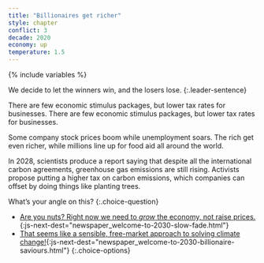```yaml
---
title: "Billionaires get richer"
style: chapter
conflict: 3
decade: 2020
economy: up
temperature: 1.5
---
```


{% include variables %}


We decide to let the winners win, and the losers lose.
{:.leader-sentence}

There are few economic stimulus packages, but lower tax rates for businesses. There are few economic stimulus packages, but lower tax rates for businesses.

Some company stock prices boom while unemployment soars. The rich get even richer, while millions line up for food aid all around the world.

In 2028, scientists produce a report saying that despite all the international carbon agreements, greenhouse gas emissions are still rising. Activists propose putting a higher tax on carbon emissions, which companies can offset by doing things like planting trees.

What’s your angle on this?
{:.choice-question}

- [Are you nuts? Right now we need to *grow* the economy, not raise prices.](part-page_2030.html){:js-next-dest="newspaper_welcome-to-2030-slow-fade.html"}
- [That seems like a sensible, free-market approach to solving climate change!](part-page_2030.html){:js-next-dest="newspaper_welcome-to-2030-billionaire-saviours.html"}
{:.choice-options}

